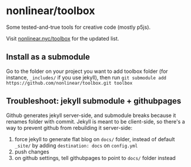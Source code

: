 # nonlinear/toolbox 

Some tested-and-true tools for creative code (mostly p5js).

Visit [nonlinear.nyc/toolbox](https://www.nonlinear.nyc/toolbox/) for the updated list.

## Install as a submodule

Go to the folder on your project you want to add toolbox folder (for instance, `_includes/` if you use jekyll), then run `git submodule add https://github.com/nonlinear/toolbox.git toolbox`

## Troubleshoot: jekyll submodule + githubpages

Github generates jekyll server-side, and submodule breaks because it renames folder with commit. Jekyll is meant to be client-side, so there's a way to prevent github from rebuilding it server-side:

1. force jekyll to generate flat blog on `docs/` folder, instead of default `_site/` by adding `destination: docs` on `config.yml`
1. push changes
1. on github settings, tell githubpages to point to `docs/` folder instead